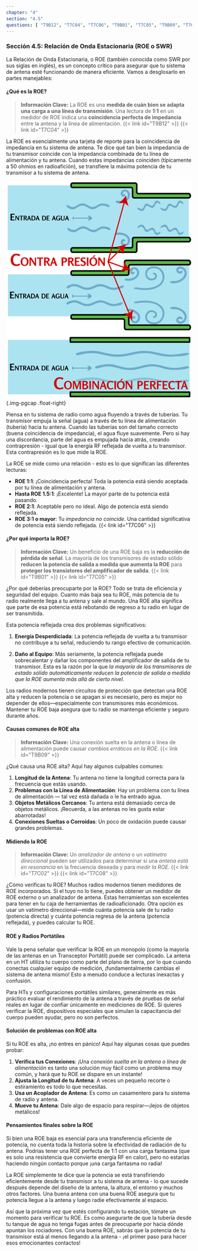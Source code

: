 ```yaml
---
chapter: "4"
section: "4.5"
questions: [ "T9B12", "T7C04", "T7C06", "T9B01", "T7C05", "T9B09", "T7C02", "T7C08" ]
---
```


### Sección 4.5: Relación de Onda Estacionaria (ROE o SWR)

La Relación de Onda Estacionaria, o ROE (también conocida como SWR por sus siglas en inglés), es un concepto crítico para asegurar que tu sistema de antena esté funcionando de manera eficiente. Vamos a desglosarlo en partes manejables:

#### ¿Qué es la ROE?

> **Información Clave:** La ROE es una **medida de cuán bien se adapta una carga a una línea de transmisión**. Una lectura de **1:1** en un medidor de ROE indica una **coincidencia perfecta de impedancia** entre la antena y la línea de alimentación. {{< link id="T9B12" >}} {{< link id="T7C04" >}}

La ROE es esencialmente una tarjeta de reporte para la coincidencia de impedancia en tu sistema de antena. Te dice qué tan bien la impedancia de tu transmisor coincide con la impedancia combinada de tu línea de alimentación y tu antena. Cuando estas impedancias coinciden (típicamente a 50 ohmios en radioafición), se transfiere la máxima potencia de tu transmisor a tu sistema de antena.

![Ilustración que muestra agua fluyendo a través de tuberías que cambian de diámetro, causando contrapresión](../../../images/illus/backpressure-es.svg)
{.img-pgcap .float-right}

Piensa en tu sistema de radio como agua fluyendo a través de tuberías. Tu transmisor empuja la señal (agua) a través de tu línea de alimentación (tubería) hacia tu antena. Cuando las tuberías son del tamaño correcto (buena coincidencia de impedancia), el agua fluye suavemente. Pero si hay una discordancia, parte del agua es empujada hacia atrás, creando contrapresión - igual que la energía RF reflejada de vuelta a tu transmisor. Esta contrapresión es lo que mide la ROE.

La ROE se mide como una relación - esto es lo que significan las diferentes lecturas:

- **ROE 1:1**: ¡Coincidencia perfecta! Toda la potencia está siendo aceptada por tu línea de alimentación y antena.
- **Hasta ROE 1.5:1**: ¡Excelente! La mayor parte de tu potencia está pasando.
- **ROE 2:1**: Aceptable pero no ideal. Algo de potencia está siendo reflejada.
- **ROE 3:1 o mayor**: Tu *impedancia no coincide*. Una cantidad significativa de potencia está siendo reflejada. {{< link id="T7C06" >}}

#### ¿Por qué importa la ROE?

> **Información Clave:** Un beneficio de una ROE baja es la **reducción de pérdida de señal**. La mayoría de los transmisores de estado sólido **reducen la potencia de salida a medida que aumenta la ROE** para **proteger los transistores del amplificador de salida**. {{< link id="T9B01" >}} {{< link id="T7C05" >}}

¿Por qué deberías preocuparte por la ROE? Todo se trata de eficiencia y seguridad del equipo. Cuanto más baja sea tu ROE, más potencia de tu radio realmente llega a tu antena y sale al mundo. Una ROE alta significa que parte de esa potencia está rebotando de regreso a tu radio en lugar de ser transmitida.

Esta potencia reflejada crea dos problemas significativos:

1. **Energía Desperdiciada**: La potencia reflejada de vuelta a tu transmisor no contribuye a tu señal, reduciendo tu rango efectivo de comunicación.

2. **Daño al Equipo**: Más seriamente, la potencia reflejada puede sobrecalentar y dañar los componentes del amplificador de salida de tu transmisor. Esta es la razón por la que *la mayoría de los transmisores de estado sólido automáticamente reducen la potencia de salida a medida que la ROE aumenta más allá de cierto nivel*.

Los radios modernos tienen circuitos de protección que detectan una ROE alta y reducen la potencia o se apagan si es necesario, pero es mejor no depender de ellos—especialmente con transmisores más económicos. Mantener tu ROE baja asegura que tu radio se mantenga eficiente y seguro durante años.

#### Causas comunes de ROE alta

> **Información Clave:** Una conexión suelta en la antena o línea de alimentación puede causar *cambios erráticos en la ROE*. {{< link id="T9B09" >}}

¿Qué causa una ROE alta? Aquí hay algunos culpables comunes:

1. **Longitud de la Antena**: Tu antena no tiene la longitud correcta para la frecuencia que estás usando.
2. **Problemas con la Línea de Alimentación**: Hay un problema con tu línea de alimentación — tal vez está dañada o le ha entrado agua.
3. **Objetos Metálicos Cercanos**: Tu antena está demasiado cerca de objetos metálicos. ¡Recuerda, a las antenas no les gusta estar abarrotadas!
4. **Conexiones Sueltas o Corroídas**: Un poco de oxidación puede causar grandes problemas.

#### Midiendo la ROE

> **Información Clave:** Un *analizador de antena* o un *vatímetro direccional* pueden ser utilizados para determinar si una *antena está en resonancia* en la frecuencia deseada y para *medir la ROE*. {{< link id="T7C02" >}} {{< link id="T7C08" >}}

¿Cómo verificas tu ROE? Muchos radios modernos tienen medidores de ROE incorporados. Si el tuyo no lo tiene, puedes obtener un medidor de ROE externo o un analizador de antena. Estas herramientas son excelentes para tener en tu caja de herramientas de radioaficionado. Otra opción es usar un vatímetro direccional—mide cuánta potencia sale de tu radio (potencia directa) y cuánta potencia regresa de la antena (potencia reflejada), y puedes calcular tu ROE.

#### ROE y Radios Portátiles

Vale la pena señalar que verificar la ROE en un monopolo (como la mayoría de las antenas en un Transceptor Portátil) puede ser complicado. La antena en un HT utiliza tu cuerpo como parte del plano de tierra, por lo que cuando conectas cualquier equipo de medición, ¡fundamentalmente cambias el sistema de antena mismo! Esto a menudo conduce a lecturas inexactas y confusión.

Para HTs y configuraciones portátiles similares, generalmente es más práctico evaluar el rendimiento de la antena a través de pruebas de señal reales en lugar de confiar únicamente en mediciones de ROE. Si quieres verificar la ROE, dispositivos especiales que simulan la capacitancia del cuerpo pueden ayudar, pero no son perfectos.

#### Solución de problemas con ROE alta

Si tu ROE es alta, ¡no entres en pánico! Aquí hay algunas cosas que puedes probar:

1. **Verifica tus Conexiones**: ¡Una *conexión suelta en la antena o línea de alimentación* es tanto una solución muy fácil como un problema muy común, y hará que tu ROE se dispare en un instante!
2. **Ajusta la Longitud de tu Antena**: A veces un pequeño recorte o estiramiento es todo lo que necesitas.
3. **Usa un Acoplador de Antena**: Es como un casamentero para tu sistema de radio y antena.
4. **Mueve tu Antena**: Dale algo de espacio para respirar—¡lejos de objetos metálicos!

#### Pensamientos finales sobre la ROE

Si bien una ROE baja es esencial para una transferencia eficiente de potencia, no cuenta toda la historia sobre la efectividad de radiación de tu antena. Podrías tener una ROE perfecta de 1:1 con una carga fantasma (que es solo una resistencia que convierte energía RF en calor), pero no estarías haciendo ningún contacto porque ¡una carga fantasma no radia!

La ROE simplemente te dice que la potencia se está transfiriendo eficientemente desde tu transmisor a tu sistema de antena - lo que sucede después depende del diseño de la antena, la altura, el entorno y muchos otros factores. Una buena antena con una buena ROE asegura que tu potencia llegue a la antena y luego radie efectivamente al espacio.

Así que la próxima vez que estés configurando tu estación, tómate un momento para verificar tu ROE. Es como asegurarte de que la tubería desde tu tanque de agua no tenga fugas antes de preocuparte por hacia dónde apuntan los rociadores. Con una buena ROE, sabrás que la potencia de tu transmisor está al menos llegando a la antena - ¡el primer paso para hacer esos emocionantes contactos!
